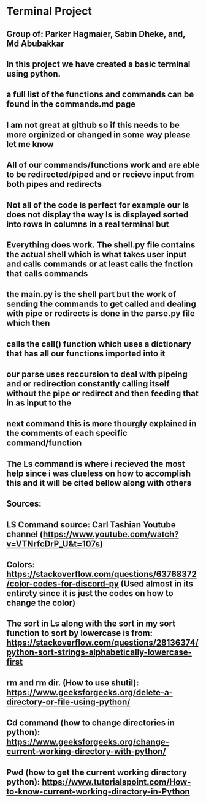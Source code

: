 # Terminal Project
## Group of: Parker Hagmaier, Sabin Dheke, and, Md Abubakkar
## In this project we have created a basic terminal using python.
## a full list of the functions and commands can be found in the commands.md page
## I am not great at github so if this needs to be more orginized or changed in some way please let me know
## All of our commands/functions work and are able to be redirected/piped and or recieve input from both pipes and redirects 
## Not all of the code is perfect for example our ls does not display the way ls is displayed sorted into rows in columns in a real terminal but 
## Everything does work. The shell.py file contains the actual shell which is what takes user input and calls commands or at least calls the fnction that calls commands
## the main.py is the shell part but the work of sending the commands to get called and dealing with pipe or redirects is done in the parse.py file which then
## calls the call() function which uses a dictionary that has all our functions imported into it
## our parse uses reccursion to deal with pipeing and or redirection constantly calling itself without the pipe or redirect and then feeding that in as input to the 
## next command this is more thourgly explained in the comments of each specific command/function 
## The Ls command is where i recieved the most help since i was clueless on how to accomplish this and it will be cited bellow along with others
## Sources:
## LS Command source: Carl Tashian Youtube channel (https://www.youtube.com/watch?v=VTNrfcDrP_U&t=107s) 
## Colors: https://stackoverflow.com/questions/63768372/color-codes-for-discord-py (Used almost in its entirety since it is just the codes on how to change the color)
## The sort in Ls along with the sort in my sort function to sort by lowercase is from: https://stackoverflow.com/questions/28136374/python-sort-strings-alphabetically-lowercase-first
## rm and rm dir. (How to use shutil): https://www.geeksforgeeks.org/delete-a-directory-or-file-using-python/
## Cd command (how to change directories in python): https://www.geeksforgeeks.org/change-current-working-directory-with-python/
## Pwd (how to get the current working directory python): https://www.tutorialspoint.com/How-to-know-current-working-directory-in-Python
